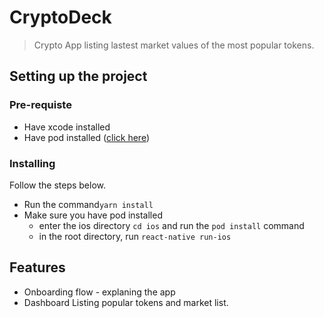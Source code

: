 # CryptoDeck
> Crypto App listing lastest market values of the most popular tokens.

## Setting up the project

### Pre-requiste
- Have xcode installed
- Have pod installed ([click here](https://cocoapods.org/))

### Installing 
Follow the steps below.
- Run the command`yarn install`
- Make sure you have pod installed
  - enter the ios directory `cd ios` and run the `pod install` command
  - in the root directory, run `react-native run-ios`

## Features
- Onboarding flow - explaning the app
- Dashboard Listing popular tokens and market list.
